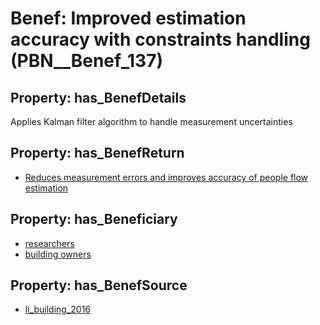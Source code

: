 # Benef: __Improved estimation accuracy with constraints handling__ (PBN__Benef_137)

## Property: has_BenefDetails

Applies Kalman filter algorithm to handle measurement uncertainties

## Property: has_BenefReturn

* [Reduces measurement errors and improves accuracy of people flow estimation](../BenefReturn/PBN__BenefReturn_136)

## Property: has_Beneficiary

* [researchers](../Stakeholder/PBN__Stakeholder_2)
* [building owners](../Stakeholder/PBN__Stakeholder_80)

## Property: has_BenefSource

* [li_building_2016](../Article/PBN__Article_29)

